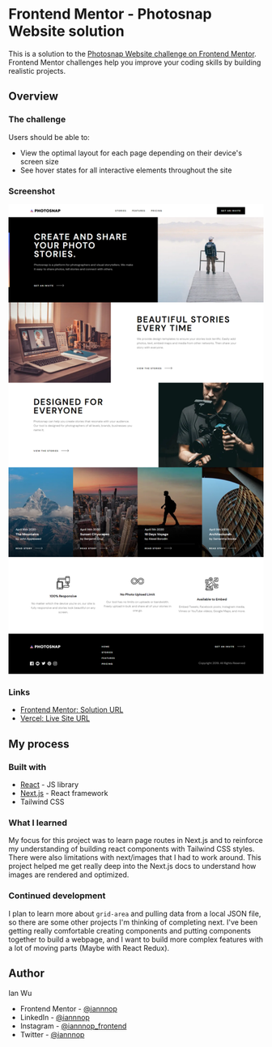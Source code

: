 # Frontend Mentor - Photosnap Website solution

This is a solution to the [Photosnap Website challenge on Frontend Mentor](https://www.frontendmentor.io/challenges/photosnap-multipage-website-nMDSrNmNW). Frontend Mentor challenges help you improve your coding skills by building realistic projects. 

## Overview

### The challenge

Users should be able to:

- View the optimal layout for each page depending on their device's screen size
- See hover states for all interactive elements throughout the site

### Screenshot

![](./desktop.png)

### Links

- [Frontend Mentor: Solution URL](https://www.frontendmentor.io/solutions/photosnap-website-with-nextjs-and-tailwind-SKccHT_g2)
- [Vercel: Live Site URL](https://photosnap-psi.vercel.app/)

## My process

### Built with

- [React](https://reactjs.org/) - JS library
- [Next.js](https://nextjs.org/) - React framework
- Tailwind CSS

### What I learned

My focus for this project was to learn page routes in Next.js and to reinforce my understanding of building react components with Tailwind CSS styles. There were also limitations with next/images that I had to work around. This project helped me get really deep into the Next.js docs to understand how images are rendered and optimized.

### Continued development

I plan to learn more about `grid-area` and pulling data from a local JSON file, so there are some other projects I'm thinking of completing next. I've been getting really comfortable creating components and putting components together to build a webpage, and I want to build more complex features with a lot of moving parts (Maybe with React Redux).

## Author

Ian Wu

- Frontend Mentor - [@iannnop](https://www.frontendmentor.io/profile/iannnop)
- LinkedIn - [@iannnop](https://www.linkedin.com/in/iannnop/)
- Instagram - [@iannnop_frontend](https://www.instagram.com/iannnop_frontend/)
- Twitter - [@iannnop](https://www.twitter.com/iannnop)
